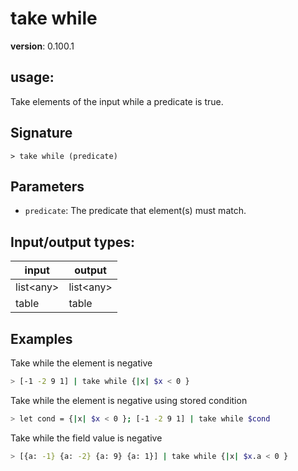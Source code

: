 # take while

**version**: 0.100.1

## **usage**:

Take elements of the input while a predicate is true.

## Signature

`> take while (predicate)`

## Parameters

- `predicate`: The predicate that element(s) must match.

## Input/output types:

| input       | output      |
| ----------- | ----------- |
| list\<any\> | list\<any\> |
| table       | table       |

## Examples

Take while the element is negative

```bash
> [-1 -2 9 1] | take while {|x| $x < 0 }
```

Take while the element is negative using stored condition

```bash
> let cond = {|x| $x < 0 }; [-1 -2 9 1] | take while $cond
```

Take while the field value is negative

```bash
> [{a: -1} {a: -2} {a: 9} {a: 1}] | take while {|x| $x.a < 0 }
```
